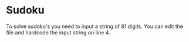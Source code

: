 # Sudoku

To solve sudoku's you need to input a string of 81 digits. You can edit the file and hardcode the input string on line 4. 
